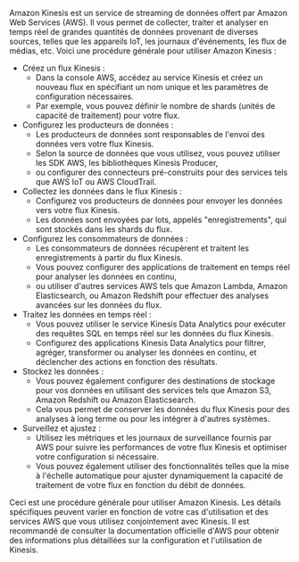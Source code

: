 Amazon Kinesis est un service de streaming de données offert par Amazon Web Services (AWS). 
Il vous permet de collecter, traiter et analyser en temps réel de grandes quantités de données provenant de diverses sources, 
telles que les appareils IoT, les journaux d'événements, les flux de médias, etc. 
Voici une procédure générale pour utiliser Amazon Kinesis :

- Créez un flux Kinesis :
  - Dans la console AWS, accédez au service Kinesis et créez un nouveau flux en spécifiant un nom unique et les paramètres de configuration nécessaires.
  - Par exemple, vous pouvez définir le nombre de shards (unités de capacité de traitement) pour votre flux.
- Configurez les producteurs de données :
  - Les producteurs de données sont responsables de l'envoi des données vers votre flux Kinesis.
  - Selon la source de données que vous utilisez, vous pouvez utiliser les SDK AWS, les bibliothèques Kinesis Producer,
  - ou configurer des connecteurs pré-construits pour des services tels que AWS IoT ou AWS CloudTrail.
- Collectez les données dans le flux Kinesis :
  - Configurez vos producteurs de données pour envoyer les données vers votre flux Kinesis.
  - Les données sont envoyées par lots, appelés "enregistrements", qui sont stockés dans les shards du flux.
- Configurez les consommateurs de données :
  - Les consommateurs de données récupèrent et traitent les enregistrements à partir du flux Kinesis.
  - Vous pouvez configurer des applications de traitement en temps réel pour analyser les données en continu,
  - ou utiliser d'autres services AWS tels que Amazon Lambda, Amazon Elasticsearch, ou Amazon Redshift pour effectuer des analyses avancées sur les données du flux.
- Traitez les données en temps réel :
  - Vous pouvez utiliser le service Kinesis Data Analytics pour exécuter des requêtes SQL en temps réel sur les données du flux Kinesis.
  - Configurez des applications Kinesis Data Analytics pour filtrer, agréger, transformer ou analyser les données en continu, et déclencher des actions en fonction des résultats.
- Stockez les données :
  - Vous pouvez également configurer des destinations de stockage pour vos données en utilisant des services tels que Amazon S3, Amazon Redshift ou Amazon Elasticsearch.
  - Cela vous permet de conserver les données du flux Kinesis pour des analyses à long terme ou pour les intégrer à d'autres systèmes.
- Surveillez et ajustez :
  - Utilisez les métriques et les journaux de surveillance fournis par AWS pour suivre les performances de votre flux Kinesis et optimiser votre configuration si nécessaire.
  - Vous pouvez également utiliser des fonctionnalités telles que la mise à l'échelle automatique pour ajuster dynamiquement la capacité de traitement de votre flux en fonction du débit de données.

Ceci est une procédure générale pour utiliser Amazon Kinesis. Les détails spécifiques peuvent varier en fonction de votre cas d'utilisation et des services AWS que vous utilisez conjointement avec Kinesis. 
Il est recommandé de consulter la documentation officielle d'AWS pour obtenir des informations plus détaillées sur la configuration et l'utilisation de Kinesis.
